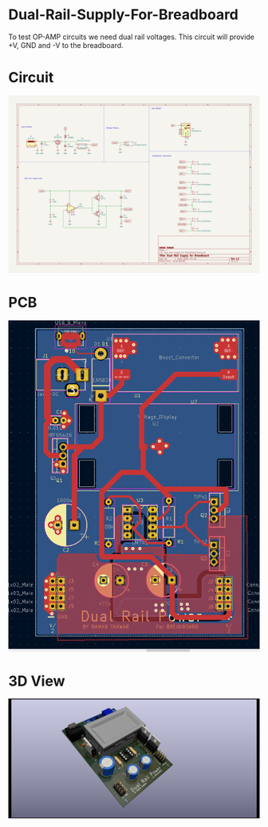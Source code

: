 # Dual-Rail-Supply-For-Breadboard
To test OP-AMP circuits we need dual rail voltages. This circuit will provide +V, GND and -V to the breadboard.

# Circuit
![N|Solid](https://raw.githubusercontent.com/naman-tanwar/Dual-Rail-Supply-For-Breadboard/main/Images/circuit.png)

# PCB
![N|Solid](https://github.com/naman-tanwar/Dual-Rail-Supply-For-Breadboard/blob/main/Images/PCB2.PNG?raw=true)

# 3D View
![N|Solid](https://github.com/naman-tanwar/Dual-Rail-Supply-For-Breadboard/blob/main/Images/3D%20View%202.png?raw=true)
